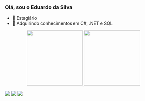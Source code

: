 ### Olá, sou o Eduardo da Silva

- 🔭 Estagiário
- 🌱 Adquirindo conhecimentos em C#, .NET e SQL

<div align="center">
  <a href="https://github.com/EduardoSilva03">
  <img height="180em" src="https://github-readme-stats.vercel.app/api?username=EduardoSilva03&show_icons=true&theme=dark&include_all_commits=true&count_private=true"/>
  <img height="180em" src="https://github-readme-stats.vercel.app/api/top-langs/?username=EduardoSilva03&layout=compact&langs_count=7&theme=dark"/>
</div>
  
<a href="https://www.instagram.com/dudu.silva03/" target="_blank"><img src="https://img.shields.io/badge/Instagram-E4405F?style=for-the-badge&logo=instagram&logoColor=white"></a>
<a href="mailto:eduaardo.silva03@gmail.com" target="_blank"><img src="https://img.shields.io/badge/Gmail-D14836?style=for-the-badge&logo=gmail&logoColor=white"></a>
<a href="https://www.linkedin.com/in/eduardo-da-silva-03a929219/" target="_blank"><img src="https://img.shields.io/badge/LinkedIn-0077B5?style=for-the-badge&logo=linkedin&logoColor=white"></a>

